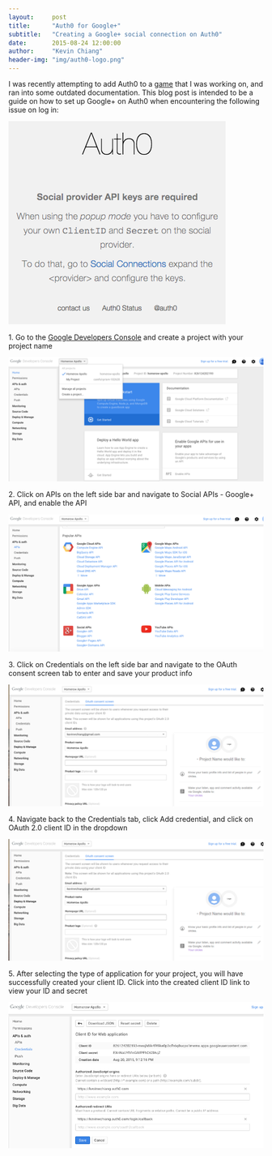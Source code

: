 ```yaml
---
layout:     post
title:      "Auth0 for Google+"
subtitle:   "Creating a Google+ social connection on Auth0"
date:       2015-08-24 12:00:00
author:     "Kevin Chiang"
header-img: "img/auth0-logo.png"
---
```

<p>I was recently attempting to add Auth0 to a <a href='http://homerow-zeus.herokuapp.com'>game</a> that I was working on,
and ran into some outdated documentation. This blog post is intended to be a guide
on how to set up Google+ on Auth0 when encountering the following issue on log in:</p>
<img src='/img/auth0-error.png'>

<p>1. Go to the <a href='https://console.developers.google.com'>Google Developers Console</a> and create a project with your project name</p>
<img src='/img/googleplusapi.png'>

<p>2. Click on APIs on the left side bar and navigate to Social APIs - Google+ API, and enable the API</p>
<img src='/img/addingapi.png'>

<p>3. Click on Credentials on the left side bar and navigate to the OAuth consent screen tab to enter and save your product info</p>
<img src='/img/consentscreen.png'>

<p>4. Navigate back to the Credentials tab, click Add credential, and click on OAuth 2.0 client ID in the dropdown</p>
<img src='/img/consentscreen.png'>

<p>5. After selecting the type of application for your project, you will have successfully created your client ID. Click into
the created client ID link to view your ID and secret</p>
<img src='/img/clientidandsecret.png'>
